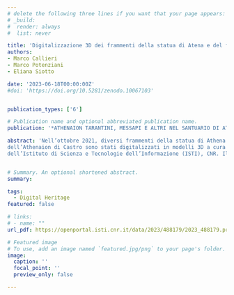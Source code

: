 ```yaml
---
# delete the following three lines if you want that your page appears:
# _build:
#  render: always
#  list: never

title: 'Digitalizzazione 3D dei frammenti della statua di Atena e del fregio monumentale dell’Athenaion di Castro'
authors:
- Marco Callieri
- Marco Potenziani
- Eliana Siotto

date: '2023-06-18T00:00:00Z'
#doi: 'https://doi.org/10.5281/zenodo.10067103'


publication_types: ['6']

# Publication name and optional abbreviated publication name.
publication: '*ATHENAION TARANTINI, MESSAPI E ALTRI NEL SANTUARIO DI ATENA A CASTRO*'

abstract: 'Nell’ottobre 2021, diversi frammenti della statua di Athena e del fregio monumentale 
dell’Athenaion di Castro sono stati digitalizzati in modelli 3D a cura del Visual Computing Lab 
dell’Istituto di Scienza e Tecnologie dell’Informazione (ISTI), CNR. Il personale del laboratorio di ricerca, che si occupa di grafica 3D e di tecnologie digitali applicate ai beni culturali, ha lavorato presso i locali del museo archeologico e dei depositi del comune di Castro nel contesto del Programma di Accesso Molab 2021 del progetto E-RHIS.it.'


# Summary. An optional shortened abstract.
summary: 

tags:
  - Digital Heritage
featured: false

# links:
# - name: ""
url_pdf: https://openportal.isti.cnr.it/data/2023/488179/2023_488179.preprint.pdf?id=people______%3A%3Aad4ec473724b8c889a866cd63d7ed45e

# Featured image
# To use, add an image named `featured.jpg/png` to your page's folder.
image:
  caption: ''
  focal_point: ''
  preview_only: false

---
```



